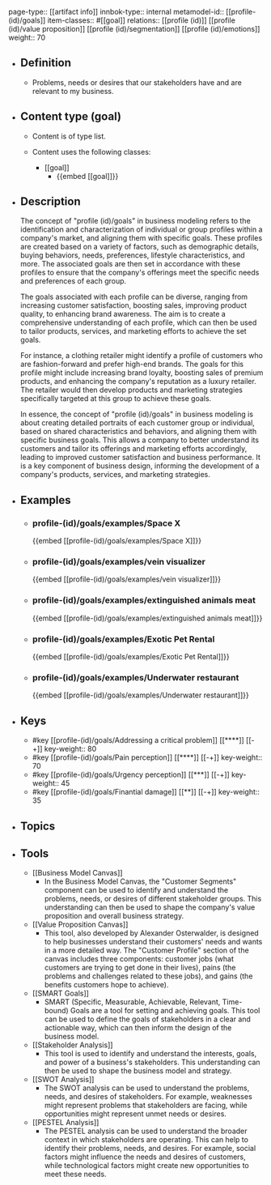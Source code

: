 page-type:: [[artifact info]]
innbok-type:: internal
metamodel-id:: [[profile-(id)/goals]]
item-classes:: #[[goal]]
relations:: [[profile (id)]] [[profile (id)/value proposition]] [[profile (id)/segmentation]] [[profile (id)/emotions]]
weight:: 70

- ## Definition
  - Problems, needs or desires that our stakeholders have and are relevant to my business.
- ## Content type (goal)
  - Content is of type list.
  
  - Content uses the following classes:
    - [[goal]]
      - {{embed [[goal]]}}
  
- ## Description
  The concept of "profile (id)/goals" in business modeling refers to the identification and characterization of individual or group profiles within a company's market, and aligning them with specific goals. These profiles are created based on a variety of factors, such as demographic details, buying behaviors, needs, preferences, lifestyle characteristics, and more. The associated goals are then set in accordance with these profiles to ensure that the company's offerings meet the specific needs and preferences of each group.
  
  The goals associated with each profile can be diverse, ranging from increasing customer satisfaction, boosting sales, improving product quality, to enhancing brand awareness. The aim is to create a comprehensive understanding of each profile, which can then be used to tailor products, services, and marketing efforts to achieve the set goals.
  
  For instance, a clothing retailer might identify a profile of customers who are fashion-forward and prefer high-end brands. The goals for this profile might include increasing brand loyalty, boosting sales of premium products, and enhancing the company's reputation as a luxury retailer. The retailer would then develop products and marketing strategies specifically targeted at this group to achieve these goals.
  
  In essence, the concept of "profile (id)/goals" in business modeling is about creating detailed portraits of each customer group or individual, based on shared characteristics and behaviors, and aligning them with specific business goals. This allows a company to better understand its customers and tailor its offerings and marketing efforts accordingly, leading to improved customer satisfaction and business performance. It is a key component of business design, informing the development of a company's products, services, and marketing strategies.
- ## Examples
  - ### profile-(id)/goals/examples/Space X
    {{embed [[profile-(id)/goals/examples/Space X]]}}
  - ### profile-(id)/goals/examples/vein visualizer
    {{embed [[profile-(id)/goals/examples/vein visualizer]]}}
  - ### profile-(id)/goals/examples/extinguished animals meat
    {{embed [[profile-(id)/goals/examples/extinguished animals meat]]}}
  - ### profile-(id)/goals/examples/Exotic Pet Rental
    {{embed [[profile-(id)/goals/examples/Exotic Pet Rental]]}}
  - ### profile-(id)/goals/examples/Underwater restaurant
    {{embed [[profile-(id)/goals/examples/Underwater restaurant]]}}
  
- ## Keys
  - #key [[profile-(id)/goals/Addressing a critical problem]] [[****]] [[-+]]
    key-weight:: 80
  - #key [[profile-(id)/goals/Pain perception]] [[****]] [[-+]]
    key-weight:: 70
  - #key [[profile-(id)/goals/Urgency perception]] [[***]] [[-+]]
    key-weight:: 45
  - #key [[profile-(id)/goals/Finantial damage]] [[**]] [[-+]]
    key-weight:: 35
- ## Topics
  
- ## Tools
  - [[Business Model Canvas]]
    - In the Business Model Canvas, the "Customer Segments" component can be used to identify and understand the problems, needs, or desires of different stakeholder groups. This understanding can then be used to shape the company's value proposition and overall business strategy.
  - [[Value Proposition Canvas]]
    - This tool, also developed by Alexander Osterwalder, is designed to help businesses understand their customers' needs and wants in a more detailed way. The "Customer Profile" section of the canvas includes three components: customer jobs (what customers are trying to get done in their lives), pains (the problems and challenges related to these jobs), and gains (the benefits customers hope to achieve).
  - [[SMART Goals]]
    - SMART (Specific, Measurable, Achievable, Relevant, Time-bound) Goals are a tool for setting and achieving goals. This tool can be used to define the goals of stakeholders in a clear and actionable way, which can then inform the design of the business model.
  - [[Stakeholder Analysis]]
    - This tool is used to identify and understand the interests, goals, and power of a business's stakeholders. This understanding can then be used to shape the business model and strategy.
  - [[SWOT Analysis]]
    - The SWOT analysis can be used to understand the problems, needs, and desires of stakeholders. For example, weaknesses might represent problems that stakeholders are facing, while opportunities might represent unmet needs or desires.
  - [[PESTEL Analysis]]
    - The PESTEL analysis can be used to understand the broader context in which stakeholders are operating. This can help to identify their problems, needs, and desires. For example, social factors might influence the needs and desires of customers, while technological factors might create new opportunities to meet these needs.

